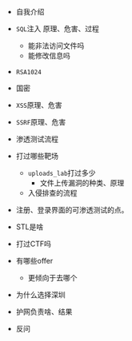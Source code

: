 - 自我介绍
- `SQL`注入 原理、危害、过程
  - 能非法访问文件吗
  - 能修改信息吗
- `RSA1024`
- 国密
- `XSS`原理、危害
- `SSRF`原理、危害

- 渗透测试流程
- 打过哪些靶场
  - `uploads_lab`打过多少
    - 文件上传漏洞的种类、原理
  - 入侵排查的流程
- 注册、登录界面的可渗透测试的点。
- STL是啥
- 打过CTF吗
- 有哪些offer
  - 更倾向于去哪个
- 为什么选择深圳
- 护网负责啥、结果
- 反问